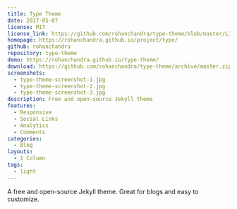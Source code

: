 ```yaml
---
title: Type Theme
date: 2017-05-07
license: MIT
license_link: https://github.com/rohanchandra/type-theme/blob/master/LICENSE
homepage: https://rohanchandra.github.io/project/type/
github: rohanchandra
repository: type-theme
demo: https://rohanchandra.github.io/type-theme/
download: https://github.com/rohanchandra/type-theme/archive/master.zip
screenshots:
  - type-theme-screenshot-1.jpg
  - type-theme-screenshot-2.jpg
  - type-theme-screenshot-3.jpg
description: Free and open-source Jekyll theme
features:
  - Responsive
  - Social Links
  - Analytics
  - Comments
categories:
  - Blog
layouts:
  - 1 Column
tags:
  - light
---
```


A free and open-source Jekyll theme. Great for blogs and easy to customize.
